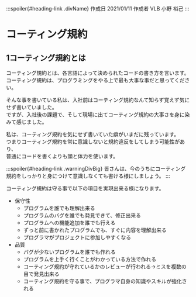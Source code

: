 <link rel="stylesheet" href="https://cdnjs.cloudflare.com/ajax/libs/highlight.js/9.15.10/styles/vs2015.min.css">
<link href="https://sgwp.xyz/Content/github.css" rel="stylesheet">
<link href="https://sgwp.xyz/Content/md2.css" rel="stylesheet"></link>
<script src="https://cdnjs.cloudflare.com/ajax/libs/highlight.js/9.15.10/highlight.min.js"></script>
<script src="https://cdn.jsdelivr.net/npm/highlightjs-line-numbers.js@2.8.0/dist/highlightjs-line-numbers.min.js"></script>
<script>hljs.initHighlightingOnLoad();</script>
<script>hljs.initLineNumbersOnLoad();</script>


:::spoiler{#heading-link .divName}
作成日 2021/01/11 
作成者 VLB 小野 裕己
:::

# コーティング規約

## <span>1</span>コーティング規約とは

コーティング規約とは、各言語によって決められたコードの書き方を言います。  
コーティング規約は、プログラミングをやる上で最も大事な事だと思ってください。

そんな事を書いている私は、入社前はコーティング規約なんて知らず覚えず気にせず書いていました。  
ですが、入社後の課題で、そして現場に出てコーティング規約の大事さを身に染みて感じました。

私は、コーティング規約を気にせず書いていた癖がいまだに残っています。   
つまりコーティング規約を常に意識しないと規約違反をしてしまう可能性があり、  
普通にコードを書くよりも頭と体力を使います。

:::spoiler{#heading-link .warningDivBig}
皆さんは、今のうちにコーティング規約をしっかりと身につけて意識しなくても書ける様にしましょう。
:::

コーティング規約は守る事で以下の項目を実現出来る様になります。

- 保守性
    - プログラムを誰でも理解出来る
    - プログラムのバグを誰でも発見できて、修正出来る
    - プログラムへの機能追加を誰でも行える
    - ずっと前に書かれたプログラムでも、すぐに内容を理解出来る
    - プログラマがプロジェクトに参加しやすくなる
- 品質
    - バグが少ないプログラムを誰でも作れる
    - プログラムを上手く行くことがわかっている方法で作れる
    - コーティング規約が守れているかのレビューが行われる→ミスを複数の目で発見出来る
    - コーティング規約を守る事で、プログラマ自身の知識やスキルが強化される
